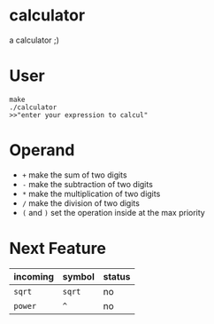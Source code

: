 # calculator
a calculator ;)
#
# User
```
make
./calculator
>>"enter your expression to calcul"
```
#
# Operand
- `+` make the sum of two digits
- `-` make the subtraction of two digits
- `*` make the multiplication of two digits
- `/` make the division of two digits
- `(` and `)` set the operation inside at the max priority
#
# Next Feature
| incoming | symbol | status |
| --- | --- | --- |
| `sqrt` | `sqrt` | no |
| `power` | `^` | no |
